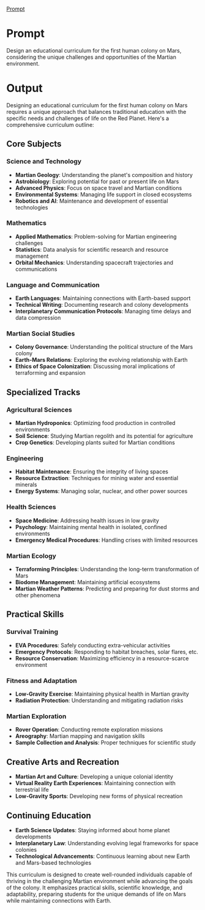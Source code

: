 [Prompt](../Prompts/mars-curriculum_prompt.md)

# Prompt

Design an educational curriculum for the first human colony on Mars, considering the unique challenges and opportunities of the Martian environment.

# Output

Designing an educational curriculum for the first human colony on Mars requires a unique approach that balances traditional education with the specific needs and challenges of life on the Red Planet. Here's a comprehensive curriculum outline:

## Core Subjects

### Science and Technology
- **Martian Geology**: Understanding the planet's composition and history
- **Astrobiology**: Exploring potential for past or present life on Mars
- **Advanced Physics**: Focus on space travel and Martian conditions
- **Environmental Systems**: Managing life support in closed ecosystems
- **Robotics and AI**: Maintenance and development of essential technologies

### Mathematics
- **Applied Mathematics**: Problem-solving for Martian engineering challenges
- **Statistics**: Data analysis for scientific research and resource management
- **Orbital Mechanics**: Understanding spacecraft trajectories and communications

### Language and Communication
- **Earth Languages**: Maintaining connections with Earth-based support
- **Technical Writing**: Documenting research and colony developments
- **Interplanetary Communication Protocols**: Managing time delays and data compression

### Martian Social Studies
- **Colony Governance**: Understanding the political structure of the Mars colony
- **Earth-Mars Relations**: Exploring the evolving relationship with Earth
- **Ethics of Space Colonization**: Discussing moral implications of terraforming and expansion

## Specialized Tracks

### Agricultural Sciences
- **Martian Hydroponics**: Optimizing food production in controlled environments
- **Soil Science**: Studying Martian regolith and its potential for agriculture
- **Crop Genetics**: Developing plants suited for Martian conditions

### Engineering
- **Habitat Maintenance**: Ensuring the integrity of living spaces
- **Resource Extraction**: Techniques for mining water and essential minerals
- **Energy Systems**: Managing solar, nuclear, and other power sources

### Health Sciences
- **Space Medicine**: Addressing health issues in low gravity
- **Psychology**: Maintaining mental health in isolated, confined environments
- **Emergency Medical Procedures**: Handling crises with limited resources

### Martian Ecology
- **Terraforming Principles**: Understanding the long-term transformation of Mars
- **Biodome Management**: Maintaining artificial ecosystems
- **Martian Weather Patterns**: Predicting and preparing for dust storms and other phenomena

## Practical Skills

### Survival Training
- **EVA Procedures**: Safely conducting extra-vehicular activities
- **Emergency Protocols**: Responding to habitat breaches, solar flares, etc.
- **Resource Conservation**: Maximizing efficiency in a resource-scarce environment

### Fitness and Adaptation
- **Low-Gravity Exercise**: Maintaining physical health in Martian gravity
- **Radiation Protection**: Understanding and mitigating radiation risks

### Martian Exploration
- **Rover Operation**: Conducting remote exploration missions
- **Areography**: Martian mapping and navigation skills
- **Sample Collection and Analysis**: Proper techniques for scientific study

## Creative Arts and Recreation
- **Martian Art and Culture**: Developing a unique colonial identity
- **Virtual Reality Earth Experiences**: Maintaining connection with terrestrial life
- **Low-Gravity Sports**: Developing new forms of physical recreation

## Continuing Education
- **Earth Science Updates**: Staying informed about home planet developments
- **Interplanetary Law**: Understanding evolving legal frameworks for space colonies
- **Technological Advancements**: Continuous learning about new Earth and Mars-based technologies

This curriculum is designed to create well-rounded individuals capable of thriving in the challenging Martian environment while advancing the goals of the colony. It emphasizes practical skills, scientific knowledge, and adaptability, preparing students for the unique demands of life on Mars while maintaining connections with Earth.